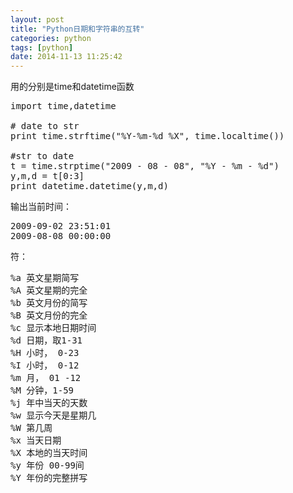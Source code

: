 ```yaml
---
layout: post
title: "Python日期和字符串的互转"
categories: python
tags: [python]
date: 2014-11-13 11:25:42
---
```


用的分别是time和datetime函数

 

<pre>
import time,datetime

# date to str
print time.strftime("%Y-%m-%d %X", time.localtime())

#str to date
t = time.strptime("2009 - 08 - 08", "%Y - %m - %d")
y,m,d = t[0:3]
print datetime.datetime(y,m,d)
</pre>

输出当前时间：
<pre>
2009-09-02 23:51:01
2009-08-08 00:00:00
</pre>

 

符：

<pre>
%a 英文星期简写
%A 英文星期的完全
%b 英文月份的简写
%B 英文月份的完全
%c 显示本地日期时间
%d 日期，取1-31
%H 小时， 0-23
%I 小时， 0-12 
%m 月， 01 -12
%M 分钟，1-59
%j 年中当天的天数
%w 显示今天是星期几
%W 第几周
%x 当天日期
%X 本地的当天时间
%y 年份 00-99间
%Y 年份的完整拼写
</pre>
